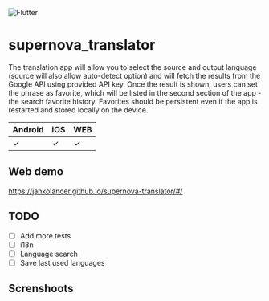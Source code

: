 <img alt="Flutter" src="https://img.shields.io/badge/Flutter%20-%2302569B.svg?&style=for-the-badge&logo=Flutter&logoColor=white" />

# supernova_translator

The translation app will allow you to select the source and output language (source will also
allow auto-detect option) and will fetch the results from the Google API using provided API
key. Once the result is shown, users can set the phrase as favorite, which will be listed in the
second section of the app - the search favorite history. Favorites should be persistent even
if the app is restarted and stored locally on the device.

| Android      | iOS | WEB |
| ----------- | ----------- | ----------- |
| &check;      | &check;       | &check;       |

## Web demo

https://jankolancer.github.io/supernova-translator/#/

## TODO
- [ ] Add more tests
- [ ] i18n
- [ ] Language search
- [ ] Save last used languages
## Screnshoots
<img src="https://github.com/JankoLancer/supernova-translator/raw/master/docs/images/1.jpeg" alt="" style="max-width:100%;">
<img src="https://github.com/JankoLancer/supernova-translator/raw/master/docs/images/2.jpeg" alt="" style="max-width:100%;">
<img src="https://github.com/JankoLancer/supernova-translator/raw/master/docs/images/3.jpeg" alt="" style="max-width:100%;">
<img src="https://github.com/JankoLancer/supernova-translator/raw/master/docs/images/4.jpeg" alt="" style="max-width:100%;">



